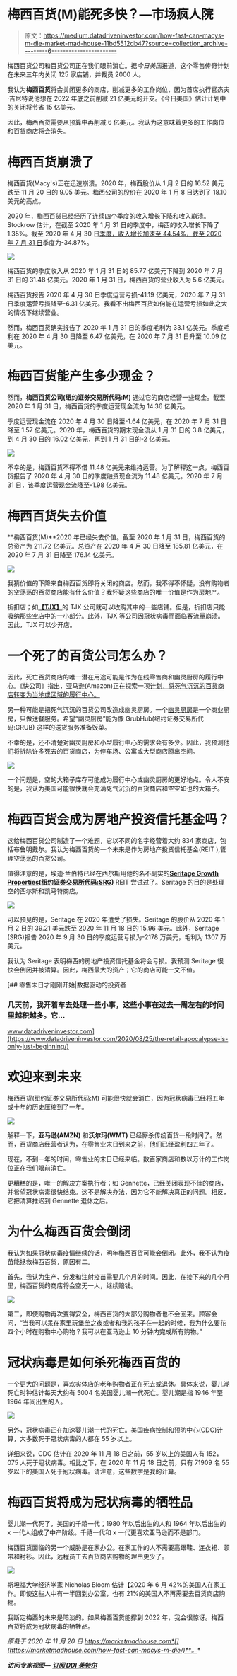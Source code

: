 # 梅西百货(M)能死多快？—市场疯人院

> 原文：<https://medium.datadriveninvestor.com/how-fast-can-macys-m-die-market-mad-house-11bd5512db47?source=collection_archive---------6----------------------->

梅西百货公司和百货公司正在我们眼前消亡。据*今日美国*报道，这个零售传奇计划在未来三年内关闭 125 家店铺，并裁员 2000 人。

我认为**梅西百货**将会关闭更多的商店，削减更多的工作岗位，因为首席执行官杰夫·吉尼特说他想在 2022 年底之前削减 21 亿美元的开支。《今日美国》估计计划中的关闭将节省 15 亿美元。

因此，梅西百货需要从预算中再削减 6 亿美元。我认为这意味着更多的工作岗位和百货商店将会消失。

# 梅西百货崩溃了

梅西百货(Macy's)正在迅速崩溃。2020 年，梅西股价从 1 月 2 日的 16.52 美元跌至 11 月 20 日的 9.05 美元。梅西公司的股价在 2020 年 1 月 8 日达到了 18.10 美元的高点。

2020 年，梅西百货已经经历了连续四个季度的收入增长下降和收入崩溃。Stockrow 估计，在截至 2020 年 1 月 31 日的季度中，梅西的收入增长下降了 1.35%。截至 2020 年 4 月 30 日[季度，收入增长加速至 44.54%，截至 2020 年 7 月 31 日](https://stockrow.com/M/financials/income/quarterly)季度为-34.87%。

![](img/c21e0703b699458205d6fb7ec837e177.png)

梅西百货的季度收入从 2020 年 1 月 31 日的 85.77 亿美元下降到 2020 年 7 月 31 日的 31.48 亿美元。2020 年 1 月 31 日，梅西百货的营业收入为 5.6 亿美元。

梅西百货报告 2020 年 4 月 30 日季度运营亏损-41.19 亿美元，2020 年 7 月 31 日季度运营亏损降至-6.31 亿美元。我看不出梅西百货如何能在运营亏损如此之大的情况下继续营业。

然而，梅西百货确实报告了 2020 年 1 月 31 日的季度毛利为 33.1 亿美元。季度毛利在 2020 年 4 月 30 日降至 6.47 亿美元，在 2020 年 7 月 31 日升至 10.09 亿美元。

# 梅西百货能产生多少现金？

然而，**梅西百货公司(纽约证券交易所代码:M)** 通过它的商店经营一些现金。截至 2020 年 1 月 31 日，梅西百货的季度运营现金流为 14.36 亿美元。

季度运营现金流在 2020 年 4 月 30 日降至-1.64 亿美元，在 2020 年 7 月 31 日降至 1.57 亿美元。2020 年，梅西百货的期末现金流从 1 月 31 日的 3.8 亿美元，到 4 月 30 日的 16.02 亿美元，再到 1 月 31 日的-2 亿美元。

![](img/be98632c83db356a8ee2400c9d3c1d26.png)

不幸的是，梅西百货不得不借 11.48 亿美元来维持运营。为了解释这一点，梅西百货报告了 2020 年 4 月 30 日的季度融资现金流为 11.48 亿美元。2020 年 7 月 31 日，该季度运营现金流降至-1.98 亿美元。

# 梅西百货失去价值

**梅西百货(M)**2020 年已经失去价值。截至 2020 年 1 月 31 日，梅西百货的总资产为 211.72 亿美元。总资产在 2020 年 4 月 30 日降至 185.81 亿美元，在 2020 年 7 月 31 日降至 176.14 亿美元。

![](img/3931a52150d507ce27676deb0b662c06.png)

我猜价值的下降来自梅西百货即将关闭的商店。然而，我不得不怀疑，没有购物者的空荡荡的百货商店能有什么价值？我怀疑这些商店的唯一价值是作为房地产。

折扣店；如[**【TJX】**](https://marketmadhouse.com/will-the-tjx-companies-survive-coronavirus/)的 TJX 公司就可以收购其中的一些店铺。但是，折扣店只能吸纳那些空店中的一小部分。此外，TJX 等公司因冠状病毒而面临客流量崩溃。因此，TJX 可以少开店。

# 一个死了的百货公司怎么办？

因此，死亡百货商店的唯一潜在用途可能是作为在线零售商和幽灵厨房的履行中心。《快公司》指出，亚马逊(Amazon)正在探索一项[计划，将死气沉沉的百货商店转变为当地或区域的履行中心。](https://www.fastcompany.com/90538376/amazon-may-turn-dying-department-stores-into-its-own-fulfillment-centers)

另一种可能是把死气沉沉的百货公司改造成幽灵厨房。一个[幽灵厨房](https://www.eater.com/21540765/ghost-kitchens-virtual-restaurants-covid-19-industry-impact)是一个商业厨房，只做送餐服务。希望“幽灵厨房”能为像 GrubHub(纽约证券交易所代码:GRUB) 这样的送货服务准备饭菜。

不幸的是，还不清楚对幽灵厨房和小型履行中心的需求会有多少。因此，我预测他们将拆除许多死去的百货商店，为停车场、公寓或大型商店腾出空间。

![](img/e74329db57ec50f6aae044d36eff0cbb.png)

一个问题是，空的大箱子库存可能成为履行中心或幽灵厨房的更好地点。令人不安的是，我认为美国可能很快就会充满死气沉沉的百货商店和空空如也的大箱子。

# 梅西百货会成为房地产投资信托基金吗？

这给梅西百货公司制造了一个难题，它以不同的名字经营着大约 834 家商店，包括布鲁明戴尔。我认为梅西百货的一个未来是作为房地产投资信托基金(REIT ),管理空荡荡的百货公司。

值得注意的是，埃迪·兰伯特已经在西尔斯用他的名不副实的[**Seritage Growth Properties(纽约证券交易所代码:SRG)**](https://marketmadhouse.com/seritage-growth-properties-worst-reit-america/) REIT 尝试过了。Seritage 的目的是处理空的西尔斯和凯马特商店。

![](img/3ef66252fb4638665310d78cc635538a.png)

可以预见的是，Seritage 在 2020 年遭受了损失。Seritage 的股价从 2020 年 1 月 2 日的 39.21 美元跌至 2020 年 11 月 18 日的 15.96 美元。此外，Seritage (SRG)报告 2020 年 9 月 30 日的季度运营亏损为-2178 万美元，毛利为 1307 万美元。

我认为 Seritage 表明梅西的房地产投资信托基金将会亏损。我预测 Seritage 很快会倒闭并被清算。因此，梅西最大的资产；它的商店可能一文不值。

[](https://www.datadriveninvestor.com/2020/08/25/the-retail-apocalypse-is-only-just-beginning/) [## 零售末日才刚刚开始|数据驱动的投资者

### 几天前，我开着车去处理一些小事，这些小事在过去一周左右的时间里越积越多。它…

www.datadriveninvestor.com](https://www.datadriveninvestor.com/2020/08/25/the-retail-apocalypse-is-only-just-beginning/) 

# 欢迎来到未来

梅西百货(纽约证券交易所代码:M) 可能很快就会消亡，因为冠状病毒已经将五年或十年的历史压缩到了一年。

![](img/8a11097c1c6ef0a90b55cc186668fd03.png)

解释一下，**亚马逊(AMZN)** 和**沃尔玛(WMT)** 已经厮杀传统百货一段时间了。然而，百货商店经营者认为，在零售业末日到来之前，他们已经盈利四五年了。

现在，不到一年的时间，零售业的末日已经来临。数百家商店和数以万计的工作岗位正在我们眼前消亡。

更糟糕的是，唯一的解决方案执行者；如 Gennette，已经关闭表现不佳的商店，并希望冠状病毒很快结束。这不是解决办法，因为它不能解决真正的问题。相反，它把清算推迟到 Gennette 退休之后。

# 为什么梅西百货会倒闭

我认为如果冠状病毒疫情继续的话，明年梅西百货可能会倒闭。此外，我不认为疫苗能拯救梅西百货，原因有二。

首先，我认为生产、分发和注射疫苗需要几个月的时间。因此，在接下来的几个月里，梅西百货的商店将会空无一人，继续赔钱。

![](img/3aa3b1e72843a222a8e91a9a5a2253ab.png)

第二，即使购物再次变得安全，梅西百货的大部分购物者也不会回来。顾客会问，“当我可以呆在家里玩堡垒之夜或者和我的孩子在一起的时候，我为什么要花四个小时在购物中心购物？我可以在亚马逊上 10 分钟内完成所有购物。”

# 冠状病毒是如何杀死梅西百货的

一个更大的问题是，喜欢实体店的老年购物者正在死去或退休。具体来说，婴儿潮死亡时钟估计每天大约有 5004 名美国婴儿潮一代死亡。婴儿潮是指 1946 年至 1964 年间出生的人。

![](img/5e77601143752d1d4158025bc42fd60d.png)

另外，冠状病毒正在加速婴儿潮一代的死亡。美国疾病控制和预防中心(CDC)计算，大多数死于冠状病毒的人都在 55 岁以上。

详细来说，CDC 估计在 2020 年 11 月 18 日之前，55 岁以上的美国人有 152，075 人死于冠状病毒。相比之下，在 2020 年 11 月 18 日之前，只有 71909 名 55 岁以下的美国人死于冠状病毒。请注意，这些数字是我的计算。

# 梅西百货将成为冠状病毒的牺牲品

婴儿潮一代死了，美国的千禧一代；1980 年以后出生的人和 1964 年以后出生的 x 一代人组成了中产阶级。千禧一代和 x 一代更喜欢亚马逊而不是部门。

梅西百货面临的另一个威胁是在家办公。在家工作的人不需要高跟鞋、连衣裙、领带和衬衫。因此，远程员工去百货商店购物的理由更少了。

![](img/122541dd96aebe0861697f339320f50f.png)

斯坦福大学经济学家 Nicholas Bloom 估计【2020 年 6 月 42%的美国人在家工作。即使这些人中有一半回到办公室，也有 21%的美国人不再需要去百货商店购物。

我断定梅西的未来是暗淡的。如果梅西百货能撑到 2022 年，我会很惊讶。梅西百货将成为冠状病毒的牺牲品。

*原载于 2020 年 11 月 20 日 https://marketmadhouse.com*[](https://marketmadhouse.com/how-fast-can-macys-m-die/)**。**

***访问专家视图—** [**订阅 DDI 英特尔**](https://datadriveninvestor.com/ddi-intel)*